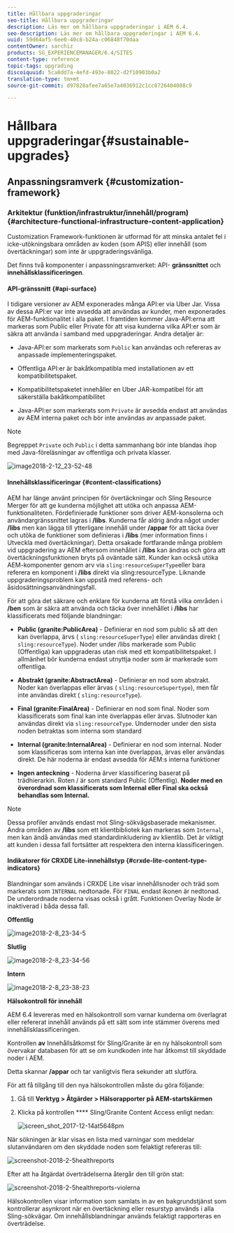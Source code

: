 ```yaml
---
title: Hållbara uppgraderingar
seo-title: Hållbara uppgraderingar
description: Läs mer om hållbara uppgraderingar i AEM 6.4.
seo-description: Läs mer om hållbara uppgraderingar i AEM 6.4.
uuid: 59d64af5-6ee0-40c8-b24a-c06848f70daa
contentOwner: sarchiz
products: SG_EXPERIENCEMANAGER/6.4/SITES
content-type: reference
topic-tags: upgrading
discoiquuid: 5ca8dd7a-4efd-493e-8022-d2f10903b0a2
translation-type: tm+mt
source-git-commit: d97828afee7a65e7a4036912c1cc8726404088c9

---
```



# Hållbara uppgraderingar{#sustainable-upgrades}

## Anpassningsramverk {#customization-framework}

### Arkitektur (funktion/infrastruktur/innehåll/program) {#architecture-functional-infrastructure-content-application}

Customization Framework-funktionen är utformad för att minska antalet fel i icke-utökningsbara områden av koden (som APIS) eller innehåll (som övertäckningar) som inte är uppgraderingsvänliga.

Det finns två komponenter i anpassningsramverket: API- **gränssnittet** och **innehållsklassificeringen**.

#### API-gränssnitt {#api-surface}

I tidigare versioner av AEM exponerades många API:er via Uber Jar. Vissa av dessa API:er var inte avsedda att användas av kunder, men exponerades för AEM-funktionalitet i alla paket. I framtiden kommer Java-API:erna att markeras som Public eller Private för att visa kunderna vilka API:er som är säkra att använda i samband med uppgraderingar. Andra detaljer är:

* Java-API:er som markerats som `Public` kan användas och refereras av anpassade implementeringspaket.

* Offentliga API:er är bakåtkompatibla med installationen av ett kompatibilitetspaket.
* Kompatibilitetspaketet innehåller en Uber JAR-kompatibel för att säkerställa bakåtkompatibilitet
* Java-API:er som markerats som `Private` är avsedda endast att användas av AEM interna paket och bör inte användas av anpassade paket.

>[!NOTE]
>
>Begreppet `Private` och `Public` i detta sammanhang bör inte blandas ihop med Java-föreläsningar av offentliga och privata klasser.

![image2018-2-12_23-52-48](assets/image2018-2-12_23-52-48.png)

#### Innehållsklassificeringar {#content-classifications}

AEM har länge använt principen för övertäckningar och Sling Resource Merger för att ge kunderna möjlighet att utöka och anpassa AEM-funktionaliteten. Fördefinierade funktioner som driver AEM-konsolerna och användargränssnittet lagras i **/libs**. Kunderna får aldrig ändra något under **/libs** men kan lägga till ytterligare innehåll under **/appar** för att täcka över och utöka de funktioner som definieras i **/libs** (mer information finns i Utveckla med övertäckningar). Detta orsakade fortfarande många problem vid uppgradering av AEM eftersom innehållet i **/libs** kan ändras och göra att övertäckningsfunktionen bryts på oväntade sätt. Kunder kan också utöka AEM-komponenter genom arv via `sling:resourceSuperType`eller bara referera en komponent i **/libs** direkt via sling:resourceType. Liknande uppgraderingsproblem kan uppstå med referens- och åsidosättningsanvändningsfall.

För att göra det säkrare och enklare för kunderna att förstå vilka områden i **/ben** som är säkra att använda och täcka över innehållet i **/libs** har klassificerats med följande blandningar:

* **Public (granite:PublicArea)** - Definierar en nod som public så att den kan överlappa, ärvs ( `sling:resourceSuperType`) eller användas direkt ( `sling:resourceType`). Noder under /libs markerade som Public (Offentliga) kan uppgraderas utan risk med ett kompatibilitetspaket. I allmänhet bör kunderna endast utnyttja noder som är markerade som offentliga.

* **Abstrakt (granite:AbstractArea)** - Definierar en nod som abstrakt. Noder kan överlappas eller ärvas ( `sling:resourceSupertype`), men får inte användas direkt ( `sling:resourceType`).

* **Final (granite:FinalArea)** - Definierar en nod som final. Noder som klassificerats som final kan inte överlappas eller ärvas. Slutnoder kan användas direkt via `sling:resourceType`. Undernoder under den sista noden betraktas som interna som standard

* **Internal (granite:InternalArea)** - Definierar en nod som internal. Noder som klassificeras som interna kan inte överlappas, ärvas eller användas direkt. De här noderna är endast avsedda för AEM:s interna funktioner

* **Ingen anteckning** - Noderna ärver klassificering baserat på trädhierarkin. Roten / är som standard Public (Offentlig). **Noder med en överordnad som klassificerats som Internal eller Final ska också behandlas som Internal.**

>[!NOTE]
>
>Dessa profiler används endast mot Sling-sökvägsbaserade mekanismer. Andra områden av **/libs** som ett klientbibliotek kan markeras som `Internal`, men kan ändå användas med standardinkludering av klientlib. Det är viktigt att kunden i dessa fall fortsätter att respektera den interna klassificeringen.

#### Indikatorer för CRXDE Lite-innehållstyp {#crxde-lite-content-type-indicators}

Blandningar som används i CRXDE Lite visar innehållsnoder och träd som markerats som `INTERNAL` nedtonade. För `FINAL` endast ikonen är nedtonad. De underordnade noderna visas också i grått. Funktionen Overlay Node är inaktiverad i båda dessa fall.

**Offentlig**

![image2018-2-8_23-34-5](assets/image2018-2-8_23-34-5.png)

**Slutlig**

![image2018-2-8_23-34-56](assets/image2018-2-8_23-34-56.png)

**Intern**

![image2018-2-8_23-38-23](assets/image2018-2-8_23-38-23.png)

**Hälsokontroll för innehåll**

AEM 6.4 levereras med en hälsokontroll som varnar kunderna om överlagrat eller refererat innehåll används på ett sätt som inte stämmer överens med innehållsklassificeringen.

Kontrollen **av** Innehållsåtkomst för Sling/Granite är en ny hälsokontroll som övervakar databasen för att se om kundkoden inte har åtkomst till skyddade noder i AEM.

Detta skannar **/appar** och tar vanligtvis flera sekunder att slutföra.

För att få tillgång till den nya hälsokontrollen måste du göra följande:

1. Gå till **Verktyg > Åtgärder > Hälsorapporter på AEM-startskärmen**
1. Klicka på kontrollen **** Sling/Granite Content Access enligt nedan:

   ![screen_shot_2017-12-14at5648pm](assets/screen_shot_2017-12-14at55648pm.png)

När sökningen är klar visas en lista med varningar som meddelar slutanvändaren om den skyddade noden som felaktigt refereras till:

![screenshot-2018-2-5healthreports](assets/screenshot-2018-2-5healthreports.png)

Efter att ha åtgärdat överträdelserna återgår den till grön stat:

![screenshot-2018-2-5healthreports-violerna](assets/screenshot-2018-2-5healthreports-violations.png)

Hälsokontrollen visar information som samlats in av en bakgrundstjänst som kontrollerar asynkront när en övertäckning eller resurstyp används i alla Sling-sökvägar. Om innehållsblandningar används felaktigt rapporteras en överträdelse.
